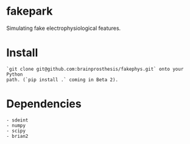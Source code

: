 # fakepark

Simulating fake electrophysiological features.

# Install

    `git clone git@github.com:brainprosthesis/fakephys.git` onto your Python
    path. (`pip install .` coming in Beta 2).

# Dependencies

    - sdeint
    - numpy
    - scipy
    - brian2